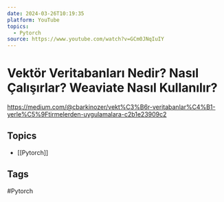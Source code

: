 ```yaml
---
date: 2024-03-26T10:19:35
platform: YouTube
topics:
  - Pytorch
source: https://www.youtube.com/watch?v=GCm0JNqIuIY
---
```

# Vektör Veritabanları Nedir? Nasıl Çalışırlar? Weaviate Nasıl Kullanılır?

https://medium.com/@cbarkinozer/vekt%C3%B6r-veritabanlar%C4%B1-yerle%C5%9Ftirmelerden-uygulamalara-c2b1e23909c2

## Topics
- [[Pytorch]]

## Tags
#Pytorch
